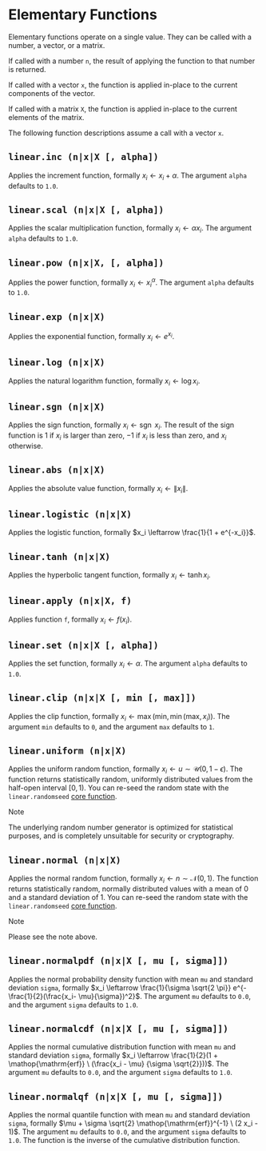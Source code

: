 # Elementary Functions

Elementary functions operate on a single value. They can be called with a number, a vector,
or a matrix.

If called with a number `n`, the result of applying the function to that number is returned.

If called with a vector `x`, the function is applied in-place to the current components of the
vector.

If called with a matrix `X`, the function is applied in-place to the current elements of the
matrix.

The following function descriptions assume a call with a vector `x`.


## `linear.inc (n|x|X [, alpha])`

Applies the increment function, formally $x_i \leftarrow x_i + \alpha$. The argument `alpha`
defaults to `1.0`.


## `linear.scal (n|x|X [, alpha])`

Applies the scalar multiplication function, formally $x_i \leftarrow \alpha x_i$. The argument
`alpha` defaults to `1.0`.


## `linear.pow (n|x|X, [, alpha])`

Applies the power function, formally $x_i \leftarrow {x_i}^\alpha$. The argument `alpha` defaults
to `1.0`.


## `linear.exp (n|x|X)`

Applies the exponential function, formally $x_i \leftarrow e^{x_i}$.


## `linear.log (n|x|X)`

Applies the natural logarithm function, formally $x_i \leftarrow \log x_i$.


## `linear.sgn (n|x|X)`

Applies the sign function, formally $x_i \leftarrow \mathop{\mathrm{sgn}} \  x_i$. The result of
the sign function is $1$ if $x_i$ is larger than zero, $-1$ if $x_i$ is less than zero, and $x_i$
otherwise.


## `linear.abs (n|x|X)`

Applies the absolute value function, formally $x_i \leftarrow \| x_i \|$.


## `linear.logistic (n|x|X)`

Applies the logistic function, formally $x_i \leftarrow \frac{1}{1 + e^{-x_i}}$.


## `linear.tanh (n|x|X)`

Applies the hyperbolic tangent function, formally $x_i \leftarrow \tanh x_i$.


## `linear.apply (n|x|X, f)`

Applies function `f`, formally $x_i \leftarrow f(x_i)$.


## `linear.set (n|x|X [, alpha])`

Applies the set function, formally $x_i \leftarrow \alpha$. The argument `alpha` defaults to `1.0`.


## `linear.clip (n|x|X [, min [, max]])`

Applies the clip function, formally $x_i \leftarrow \max(\textrm{min}, \min(\textrm{max}, x_i))$.
The argument `min` defaults to `0`, and the argument `max` defaults to `1`.


## `linear.uniform (n|x|X)`

Applies the uniform random function, formally $x_i \leftarrow u \sim \mathcal{U}(0, 1 - \epsilon)$.
The function returns statistically random, uniformly distributed values from the half-open
interval $[0, 1)$. You can re-seed the random state with the `linear.randomseed`
[core function](Core.md).

> [!NOTE]
> The underlying random number generator is optimized for statistical purposes, and is completely
> unsuitable for security or cryptography.


## `linear.normal (n|x|X)`

Applies the normal random function, formally $x_i \leftarrow n \sim \mathcal{N}(0, 1)$. The
function returns statistically random, normally distributed values with a mean of $0$ and a
standard deviation of $1$. You can re-seed the random state with the `linear.randomseed`
[core function](Core.md).

> [!NOTE]
> Please see the note above.


## `linear.normalpdf (n|x|X [, mu [, sigma]])`

Applies the normal probability density function with mean `mu` and standard deviation `sigma`,
formally $x_i \leftarrow \frac{1}{\sigma \sqrt{2 \pi}} e^{-\frac{1}{2}(\frac{x_i- \mu}{\sigma})^2}$.
The argument `mu` defaults to `0.0`, and the argument `sigma` defaults to `1.0`.


## `linear.normalcdf (n|x|X [, mu [, sigma]])`

Applies the normal cumulative distribution function with mean `mu` and standard deviation `sigma`,
formally $x_i \leftarrow \frac{1}{2}(1 + \mathop{\mathrm{erf}} \  (\frac{x_i - \mu}
{\sigma \sqrt{2}}))$. The argument `mu` defaults to `0.0`, and the argument `sigma` defaults to
`1.0`.


## `linear.normalqf (n|x|X [, mu [, sigma]])`

Applies the normal quantile function with mean `mu` and standard deviation `sigma`, formally
$\mu + \sigma \sqrt{2} \mathop{\mathrm{erf}}^{-1} \  (2 x_i - 1)$. The argument `mu`
defaults to `0.0`, and the argument `sigma` defaults to `1.0`. The function is the inverse of the
cumulative distribution function.
